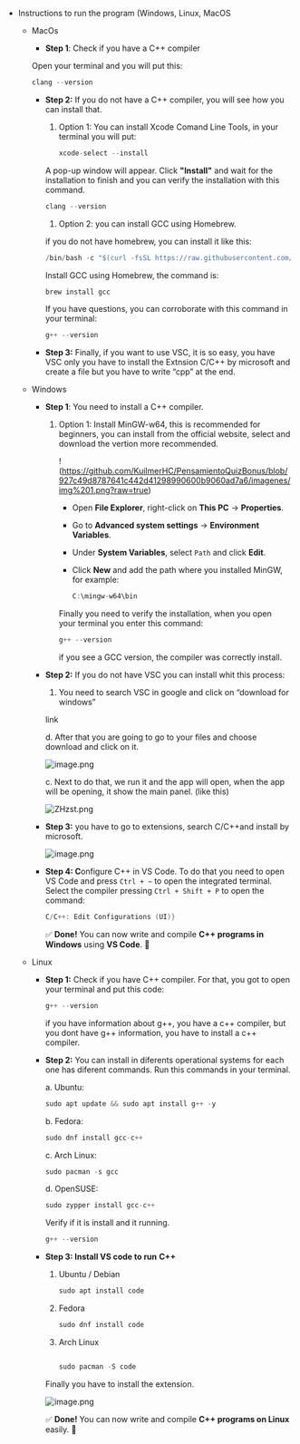 - Instructions to run the program (Windows, Linux, MacOS
    - MacOs
        - **Step 1**:  Check if you have a C++ compiler
        
        Open your terminal and you will put this: 
        
        ```cpp
        clang --version
        ```
        
        - **Step 2:** If you do not have a C++ compiler, you will see how you can install that.
            1. Option 1: You can install Xcode Comand Line Tools, in your terminal you will put:
                
                ```cpp
                xcode-select --install
                ```
                
            
            A pop-up window will appear. Click **"Install"** and wait for the installation to finish and you can verify the installation with this command.
            
            ```cpp
            clang --version
            ```
            
            1. Option 2: you can install GCC using Homebrew. 
            
            if you do not have homebrew, you can install it like this:
            
            ```cpp
            /bin/bash -c "$(curl -fsSL https://raw.githubusercontent.com/Homebrew/install/HEAD/install.sh)"
            
            ```
            
            Install GCC using Homebrew, the command is: 
            
            ```cpp
            brew install gcc
            ```
            
            If you have questions, you can corroborate with this command in your terminal: 
            
            ```cpp
            g++ --version
            ```
            
        - **Step 3:** Finally, if you want to use VSC, it is so easy, you have VSC only you have to install the Extnsion  C/C++ by microsoft and create a file but you have to write “cpp” at the end.
    - Windows
        - **Step 1**: You need to install a C++ compiler.
            1. Option 1: Install MinGW-w64, this is recommended for beginners, you can install from the official website, select and download the vertion more recommended.
                
               !(https://github.com/KuilmerHC/PensamientoQuizBonus/blob/927c49d8787641c442d41298990600b9060ad7a6/imagenes/img%201.png?raw=true)
                
                - Open **File Explorer**, right-click on **This PC** → **Properties**.
                - Go to **Advanced system settings** → **Environment Variables**.
                - Under **System Variables**, select `Path` and click **Edit**.
                - Click **New** and add the path where you installed MinGW, for example:
                    
                    ```cpp
                    C:\mingw-w64\bin
                    ```
                    
                
                Finally you need to verify the installation, when you open your terminal you enter this command: 
                
                ```cpp
                g++ --version
                ```
                
                if you see a GCC version, the compiler was correctly install.
                
        - **Step 2:** If you do not have VSC you can install whit this process:
            1. You need to search VSC in google and click on “download for windows”
            
           link
            
            d. After that you are going to go to your files and choose download and click on it.
            
            ![image.png](attachment:894fac15-41b1-4fa9-bf17-7001e9787de5:image.png)
            
            c. Next to do that, we run it and the app will open, when the app will be opening, it  show the main panel. (like this)
            
            ![ZHzst.png](attachment:cb3af859-b99e-4a52-b710-251410c3ac4d:d35cc1bf-d6d4-4982-91a2-cc7095be8582.png)
            
        - **Step 3:** you have to go to extensions, search C/C++and install by microsoft.
            
            ![image.png](attachment:04ede5f2-faa4-4b55-80fa-013406e11d99:image.png)
            
        - **Step 4: C**onfigure C++ in VS Code. To do that you need to open VS Code and press `Ctrl + ~` to open the integrated terminal. Select the compiler pressing `Ctrl + Shift + P` to open the command:
            
            ```cpp
            C/C++: Edit Configurations (UI)}
            ```
            
            ✅ **Done!** You can now write and compile **C++ programs in Windows** using **VS Code**. 🚀
            
    - Linux
        - **Step 1:** Check if you have C++ compiler. For that, you got to open your terminal and put this code:
            
            ```cpp
            g++ --version
            ```
            
            if you have information about g++, you have a c++ compiler, but you dont have g++ information, you have to install a c++ compiler. 
            
        - **Step 2:** You can install in diferents operational systems for each one has diferent commands.  Run this commands in your terminal.
            
            a. Ubuntu: 
            
            ```cpp
            sudo apt update && sudo apt install g++ -y
            ```
            
            b. Fedora: 
            
            ```cpp
            sudo dnf install gcc-c++
            ```
            
            c. Arch Linux:
            
            ```cpp
            sudo pacman -s gcc 
            ```
            
            d. OpenSUSE:
            
            ```cpp
            sudo zypper install gcc-c++
            ```
            
            Verify if it is install and it running.
            
            ```cpp
            g++ --version
            ```
            
        - **Step 3: Install VS code to run** **C++**
            1. Ubuntu / Debian
                
                ```cpp
                sudo apt install code
                ```
                
            2. Fedora
                
                ```cpp
                sudo dnf install code
                ```
                
            3. Arch Linux
                
                ```cpp
                
                sudo pacman -S code
                ```
                
            
            Finally you have to install the extension.
            
            ![image.png](attachment:04ede5f2-faa4-4b55-80fa-013406e11d99:image.png)
            
            ✅ **Done!** You can now write and compile **C++ programs on Linux** easily. 🚀

